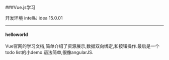 ###Vue.js学习

 开发环境 intelliJ idea 15.0.01

-----
#### helloworld
Vue官网的学习文档,简单介绍了资源展示,数据双向绑定,和按钮操作.最后是一个todo list的小demo.语法简单,很像angularJS.
